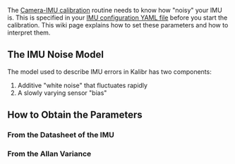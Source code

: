 The [Camera-IMU calibration](Camera-IMU-calibration) routine needs to know how "noisy" your IMU is. This is specified in your [IMU configuration YAML file](yaml-formats) before you start the calibration. This wiki page explains how to set these parameters and how to interpret them.

## The IMU Noise Model

The model used to describe IMU errors in Kalibr has two components:

1. Additive "white noise" that fluctuates rapidly
2. A slowly varying sensor "bias"



## How to Obtain the Parameters

### From the Datasheet of the IMU
### From the Allan Variance